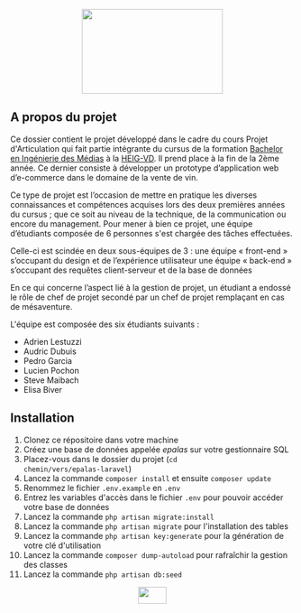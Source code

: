 <p align="center"><img width="250px" height="150" src="http://pingouin1.heig-vd.ch/epalas/img/gazzar-logo.svg"></p>

## A propos du projet

Ce dossier contient le projet développé dans le cadre du cours Projet d'Articulation qui fait partie intégrante du 
cursus de la formation [Bachelor en Ingénierie des Médias](https://heig-vd.ch/formations/bachelor/filieres/ingenierie-des-medias) 
à la [HEIG-VD](https://heig-vd.ch). Il prend place à la fin de la 2ème année. Ce dernier consiste à développer un prototype 
d’application web d’e-commerce dans le domaine de la vente de vin.

Ce type de projet est l’occasion de mettre en pratique les diverses connaissances et compétences acquises lors des deux 
premières années du cursus ; que ce soit au niveau de la technique, de la communication ou encore du management. 
Pour mener à bien ce projet, une équipe d’étudiants composée de 6 personnes s'est chargée des tâches effectuées. 

Celle-ci est scindée en deux sous-équipes de 3 : une équipe « front-end » s’occupant du design et de l’expérience utilisateur 
une équipe « back-end » s’occupant des requêtes client-serveur et de la base de données

En ce qui concerne l’aspect lié à la gestion de projet, un étudiant a endossé le rôle de chef de projet secondé par un chef de projet remplaçant en cas de mésaventure. 

L'équipe est composée des six étudiants suivants :
- Adrien Lestuzzi
- Audric Dubuis
- Pedro Garcia
- Lucien Pochon
- Steve Maibach
- Elisa Biver

## Installation
1. Clonez ce répositoire dans votre machine
2. Créez une base de données appelée <i>epalas</i> sur votre gestionnaire SQL
3. Placez-vous dans le dossier du projet (<code>cd chemin/vers/epalas-laravel</code>) 
4. Lancez la commande <code>composer install</code> et ensuite <code>composer update</code>
5. Renommez le fichier <code>.env.example</code> en <code>.env</code>
6. Entrez les variables d'accès dans le fichier <code>.env</code> pour pouvoir accéder votre base de données
7. Lancez la commande <code>php artisan migrate:install</code>
8. Lancez la commande <code>php artisan migrate</code> pour l'installation des tables
9. Lancez la commande <code>php artisan key:generate</code> pour la génération de votre clé d'utilisation
10. Lancez la commande <code>composer dump-autoload</code> pour rafraîchir la gestion des classes
11. Lancez la commande <code>php artisan db:seed</code>

<p align="center"><img width="50px" height="30" src=""></p>